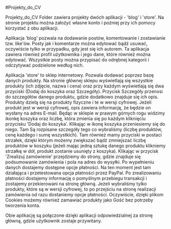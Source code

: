 #Projekty_do_CV

Projekty_do_CV Folder zawiera projekty dwóch aplikacji - 'blog' i 'store'. Na stronie projektu można założyć własne konto i poźniej przy ich pomocy korzystać z obu aplikacji.

Aplikacja 'blog' pozwala na dodawanie postów, komentowanie i zostawianie tzw. like'ów. Posty jak i komentarze można edytować bądź usuwać, oczywiście tylko w przypadku, gdy jest się ich autorem. Ta aplikacja zawiera również profil użytkownika i jego dane, które również można edytować. Wszystkie posty można przypisać do odrębnej kategorii i odczytywać podzielone według nich.

Aplikacja 'store' to sklep internetowy. Pozwala dodawać poprzez bazę danych produkty. Na stronie głównej sklepu wyświetlają się wszystkie produkty (ich zdjęcie, nazwa i cena) oraz przy każdym wyświetlają się dwa przyciski (Dodaj do koszyka oraz Szczegóły). Przycisk Szczegóły przenosi do szczegółów danego produktu, gdzie dodatkowo znajduje się ich opis. Produkty dzielą się na produkty fizyczne i te w wersji cyfrowej. Jeżeli produkt jest w wersji cyfrowej, opis zawiera informację, że będzie on wysłany na adres E-mail. Będąc w sklepie w prawym górnych rogu widzimy ikonkę koszyka oraz liczbę, która zmienia się po każdym kliknięciu przycisku 'Dodaj do koszyka'. Klikając w ikonę koszyka przeniesiemy się do niego. Tam Są rozpisane szczegóły tego co wybraliśmy (liczbę produktów, cenę każdego i sumę wszystkich). Tam również mamy przyciski w postaci strzałek, dzięki którym możemy zwiększać bądź zmniejszać liczbę produktów w koszyku (jeżeli mając jedną sztukę danego produktu klikniemy strzałkę w dół, produkt zostanie usunięty z koszyka). Klikając w przycisk 'Zrealizuj zamówienie' przejdziemy do strony, gdzie znajduje się podsumowanie zamówienia i pola na adres do wysyłki. Po wypełnieniu danych dostajemy dostępne opcje płatności. Na ten moment jest tam działająca i przetestowana opcja płatności przez PayPal. Po zrealizowaniu płatności dostajemy informację o pomyślnym przebiegu transakcji i zostajemy przekierowani na stronę główną. Jeżeli wybraliśmy tylko produkty, które są w wersji cyfrowej, to po przejściu na stronę realizacji zamówienia od razu dostaniemy opcje płatności. Oczywiście, dzięki plikom Cookies możemy również zamawiać produkty jako Gość bez potrzeby tworzenia konta.

Obie aplikację są połączone dzięki aplikacji odpowiedzialnej za stronę główną, gdzie użytkownik zostaje przywitany.